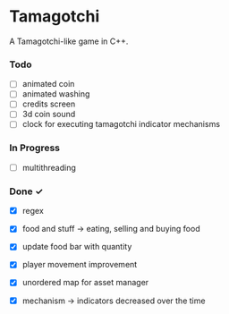 # Tamagotchi

A Tamagotchi-like game in C++.


### Todo

- [ ] animated coin  
- [ ] animated washing  
- [ ] credits screen  
- [ ] 3d coin sound  
- [ ] clock for executing tamagotchi indicator mechanisms

### In Progress

- [ ] multithreading

### Done ✓

- [x] regex
- [x] food and stuff -> eating, selling and buying food
- [x] update food bar with quantity
- [x] player movement improvement
- [x] unordered map for asset manager  
- [x] mechanism -> indicators decreased over the time


